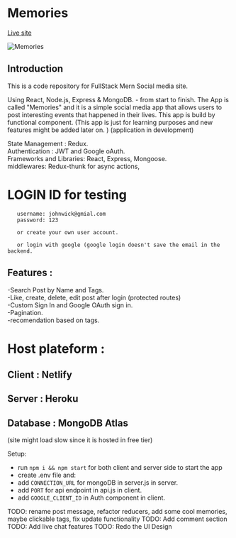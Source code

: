 # Memories

 [Live site](https://memoriesbank.netlify.app)

![Memories](https://i.ibb.co/VqYGh26/memoriesbank.png)

## Introduction

This is a code repository for FullStack Mern Social media site.

Using React, Node.js, Express & MongoDB. - from start to finish. The App is called "Memories" and it is a simple social media app that allows users to post interesting events that happened in their lives. This app is build by functional component.
(This app is just for learning purposes and new features might be added later on. )
(application in development)

State Management : Redux. </br>
Authentication : JWT and Google oAuth. </br>
Frameworks and Libraries: React, Express, Mongoose. </br>
middlewares: Redux-thunk for async actions,

# LOGIN ID for testing

       username: johnwick@gmial.com
       password: 123

       or create your own user account.

       or login with google (google login doesn't save the email in the backend.

## Features :

-Search Post by Name and Tags. </br>
-Like, create, delete, edit post after login (protected routes) </br>
-Custom Sign In and Google OAuth sign in. </br>
-Pagination.</br>
-recomendation based on tags.

# Host plateform :

## Client : Netlify

## Server : Heroku

## Database : MongoDB Atlas

(site might load slow since it is hosted in free tier)

Setup:

- run `npm i && npm start` for both client and server side to start the app
- create .env file and:
- add `CONNECTION_URL` for mongoDB in server.js in server.
- add `PORT` for api endpoint in api.js in client.
- add `GOOGLE_CLIENT_ID` in Auth component in client.

TODO: rename post message, refactor reducers, add some cool memories, maybe clickable tags, fix update functionality
TODO: Add comment section
TODO: Add live chat features
TODO: Redo the UI Design
